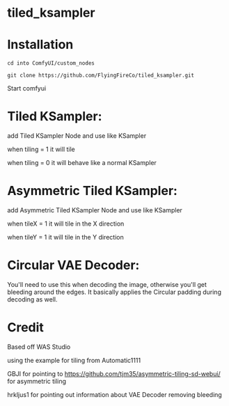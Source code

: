# tiled_ksampler

# Installation

`cd into ComfyUI/custom_nodes`

`git clone https://github.com/FlyingFireCo/tiled_ksampler.git`

Start comfyui


# Tiled KSampler:

add Tiled KSampler Node and use like KSampler


when tiling = 1 it will tile

when tiling = 0 it will behave like a normal KSampler


# Asymmetric Tiled KSampler:

add Asymmetric Tiled KSampler Node and use like KSampler


when tileX = 1 it will tile in the X direction

when tileY = 1 it will tile in the Y direction

# Circular VAE Decoder:

You'll need to use this when decoding the image, otherwise you'll get bleeding around the edges. It basically applies the Circular padding during decoding as well.

# Credit

Based off WAS Studio 

using the example for tiling from Automatic1111

GBJI for pointing to https://github.com/tjm35/asymmetric-tiling-sd-webui/ for asymmetric tiling

hrkljus1 for pointing out information about VAE Decoder removing bleeding


